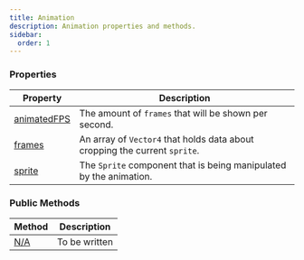 ```yaml
---
title: Animation
description: Animation properties and methods.
sidebar:
  order: 1
---
```


### Properties

| Property | Description                      |
|-------------------------------------------------------------------------------|---------------------------------------------------------------------------|
| [animatedFPS](/reference/animation/properties/animatedfps/)           | The amount of `frames` that will be shown per second. |
| [frames](/reference/animation/properties/frames/)           | An array of `Vector4` that holds data about cropping the current `sprite`. |
| [sprite](/reference/animation/properties/sprite/)      | The `Sprite` component that is being manipulated by the animation.        |

### Public Methods

| Method | Description |
|-----------------------------------------------------------------------|---------------|
| [N/A]() | To be written |